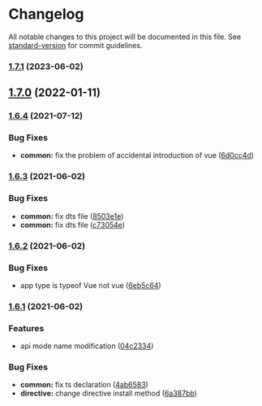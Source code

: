 # Changelog

All notable changes to this project will be documented in this file. See [standard-version](https://github.com/conventional-changelog/standard-version) for commit guidelines.

### [1.7.1](https://github.com/mirari/v-viewer/compare/v1.7.0...v1.7.1) (2023-06-02)

## [1.7.0](https://github.com/mirari/v-viewer/compare/v1.6.4...v1.7.0) (2022-01-11)

### [1.6.4](https://github.com/mirari/v-viewer/compare/v1.6.3...v1.6.4) (2021-07-12)


### Bug Fixes

* **common:** fix the problem of accidental introduction of vue ([6d0cc4d](https://github.com/mirari/v-viewer/commit/6d0cc4d18facebaed90c9bb06fa294bf24cb8271))

### [1.6.3](https://github.com/mirari/v-viewer/compare/v1.6.2...v1.6.3) (2021-06-02)


### Bug Fixes

* **common:** fix dts file ([8503e1e](https://github.com/mirari/v-viewer/commit/8503e1e1a294901551d3ffce8993d29c9ce25ca1))
* **common:** fix dts file ([c73054e](https://github.com/mirari/v-viewer/commit/c73054eea44e94dc4d2accb1dafda76d86a6941a))

### [1.6.2](https://github.com/mirari/v-viewer/compare/v1.6.1...v1.6.2) (2021-06-02)


### Bug Fixes

* app type is typeof Vue not vue ([6eb5c64](https://github.com/mirari/v-viewer/commit/6eb5c640995517e63bc40ef2493a24bee9946521))

### [1.6.1](https://github.com/mirari/v-viewer/compare/v1.5.1...v1.6.1) (2021-06-02)


### Features

* api mode name modification ([04c2334](https://github.com/mirari/v-viewer/commit/04c2334c0f2acbc272b6f32b0bd0c572922b3006))


### Bug Fixes

* **common:** fix ts declaration ([4ab6583](https://github.com/mirari/v-viewer/commit/4ab65830c0d8fb82ebec60006936575c25fecee9))
* **directive:** change directive install method ([6a387bb](https://github.com/mirari/v-viewer/commit/6a387bb035ed11a3edc19d3c389647b5c9fd7cb2))
